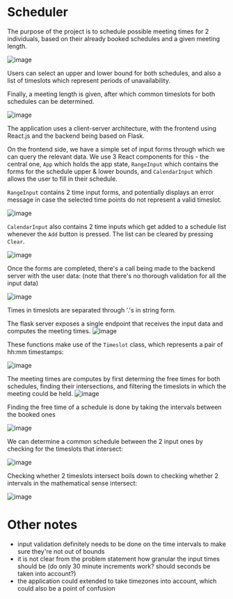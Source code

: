 # Scheduler

The purpose of the project is to schedule possible meeting times for 2 individuals,
based on their already booked schedules and a given meeting length.

![image](https://user-images.githubusercontent.com/33229394/114223935-178ad880-9979-11eb-862e-643e74fd38d8.png)

Users can select an upper and lower bound for both schedules,
and also a list of timeslots which represent periods of unavailability. 

Finally, a meeting length is given, after which common timeslots for both schedules can be determined. 

![image](https://user-images.githubusercontent.com/33229394/114224976-756bf000-997a-11eb-87b3-31f163443c7c.png)

The application uses a client-server architecture, with the frontend using React.js and the backend
being based on Flask. 

On the frontend side, we have a simple set of input forms through which we can query the relevant data.
We use 3 React components for this - the central one, `App` which holds the app state, `RangeInput` which contains the forms
for the schedule upper & lower bounds, and `CalendarInput` which allows the user to fill in their schedule.

`RangeInput` contains 2 time input forms, and potentially displays an error message in case 
the selected time points do not represent a valid timeslot.

 ![image](https://user-images.githubusercontent.com/33229394/114225595-30948900-997b-11eb-9989-0abad0e65b90.png)

`CalendarInput` also contains 2 time inputs which get added to a schedule list whenever the `Add` button is pressed.
The list can be cleared by pressing `Clear`.

![image](https://user-images.githubusercontent.com/33229394/114225813-76e9e800-997b-11eb-8361-9e7102dbf89b.png)

Once the forms are completed, there's a call being made to the backend server with the user data:
(note that there's no thorough validation for all the input data)

![image](https://user-images.githubusercontent.com/33229394/114226686-8ddd0a00-997c-11eb-9627-7833132b4a1b.png)

Times in timeslots are separated through '.'s in string form. 

The flask server exposes a single endpoint that receives the input data and computes the meeting times.
![image](https://user-images.githubusercontent.com/33229394/114227388-984bd380-997d-11eb-8f7d-d3fda8ea3e54.png)

These functions make use of the `Timeslot` class, which represents a pair of
hh:mm timestamps:

![image](https://user-images.githubusercontent.com/33229394/114228201-bebe3e80-997e-11eb-9f57-fb1f5b984ffb.png)

The meeting times are computes by first determing the free times for both schedules, finding 
their intersections, and filtering the timeslots in which the meeting could be held.
![image](https://user-images.githubusercontent.com/33229394/114227529-c7624500-997d-11eb-8bea-10eafc9140b7.png)

Finding the free time of a schedule is done by taking the intervals between the booked ones

![image](https://user-images.githubusercontent.com/33229394/114227770-15774880-997e-11eb-994f-fc5254d007e2.png)

We can determine a common schedule between the 2 input ones by checking for the timeslots that intersect:

![image](https://user-images.githubusercontent.com/33229394/114227869-46577d80-997e-11eb-9e72-39cc9e7400eb.png)

Checking whether 2 timeslots intersect boils down to checking whether 2 intervals in the mathematical sense intersect:

![image](https://user-images.githubusercontent.com/33229394/114227960-625b1f00-997e-11eb-8374-038940e9546b.png)

# Other notes

- input validation definitely needs to be done on the time intervals to make sure they're not out of bounds
- it is not clear from the problem statement how granular the input times should be (do only 30 minute increments work? should seconds be taken into account?)
- the application could extended to take timezones into account, which could also be a point of confusion

